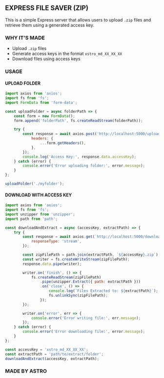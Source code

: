 ## EXPRESS FILE SAVER (ZIP)

This is a simple Express server that allows users to upload `.zip` files and retrieve them using a generated access key.

### WHY IT'S MADE

- Upload `.zip` files
- Generate access keys in the format `xstro_md_XX_XX_XX`
- Download files using access keys

### USAGE

#### UPLOAD FOLDER

```javascript
import axios from 'axios';
import fs from 'fs';
import FormData from 'form-data';

const uploadFolder = async folderPath => {
	const form = new FormData();
	form.append('folderPath', fs.createReadStream(folderPath));

	try {
		const response = await axios.post('http://localhost:5000/upload', form, {
			headers: {
				...form.getHeaders(),
			},
		});
		console.log('Access Key:', response.data.accessKey);
	} catch (error) {
		console.error('Error uploading folder:', error.message);
	}
};

uploadFolder('./myfolder');
```

#### DOWNLOAD WITH ACCESS KEY

```javascript
import axios from 'axios';
import fs from 'fs';
import unzipper from 'unzipper';
import path from 'path';

const downloadAndExtract = async (accessKey, extractPath) => {
	try {
		const response = await axios.get(`http://localhost:5000/download/${accessKey}`, {
			responseType: 'stream',
		});

		const zipFilePath = path.join(extractPath, `${accessKey}.zip`);
		const writer = fs.createWriteStream(zipFilePath);
		response.data.pipe(writer);

		writer.on('finish', () => {
			fs.createReadStream(zipFilePath)
				.pipe(unzipper.Extract({ path: extractPath }))
				.on('close', () => {
					console.log(`Files Extracted to: ${extractPath}`);
					fs.unlinkSync(zipFilePath);
				});
		});

		writer.on('error', err => {
			console.error('Error writing file:', err.message);
		});
	} catch (error) {
		console.error('Error downloading file:', error.message);
	}
};

const accessKey = 'xstro_md_XX_XX_XX';
const extractPath = 'path/to/extract/folder';
downloadAndExtract(accessKey, extractPath);
```
### MADE BY ASTRO